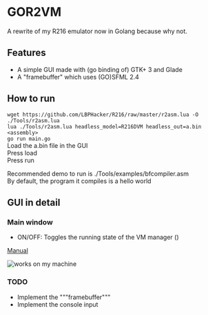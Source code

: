 # GOR2VM  
A rewrite of my R216 emulator now in Golang because why not.  
  
## Features  
- A simple GUI made with (go binding of) GTK+ 3 and Glade  
- A "framebuffer" which uses (GO)SFML 2.4  
  
## How to run  
`wget https://github.com/LBPHacker/R216/raw/master/r2asm.lua -O ./Tools/r2asm.lua`  
`lua ./Tools/r2asm.lua headless_model=R216DVM headless_out=a.bin <assembly>`  
`go run main.go`  
Load the a.bin file in the GUI  
Press load  
Press run  
  
Recommended demo to run is ./Tools/examples/bfcompiler.asm  
By default, the program it compiles is a hello world  

## GUI in detail
### Main window
- ON/OFF: Toggles the running state of the VM manager ()

[Manual](https://lbphacker.pw/powdertoy/R216/manual.md)  
  
![works on my machine](https://johan.driessen.se/images/johan_driessen_se/WindowsLiveWriter/PersistanceinWF4beta2_E4AD/works-on-my-machine-starburst_2.png)  

### TODO  
 - Implement the """framebuffer"""
 - Implement the console input
